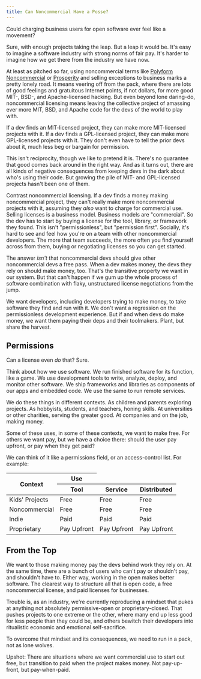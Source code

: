 ```yaml
---
title: Can Noncommercial Have a Posse?
---
```


Could charging business users for open software ever feel like a movement?

Sure, with enough projects taking the leap.  But a leap it would be.  It's easy to imagine a software industry with strong norms of fair pay.  It's harder to imagine how we get there from the industry we have now.

At least as pitched so far, using noncommercial terms like [Polyform Noncommercial](https://polyformproject.org/licenses/noncommercial/1.0.0) or [Prosperity](https://prosperitylicense.com) and selling exceptions to business marks a pretty lonely road.  It means veering off from the pack, where there are lots of good feelings and gratuitous Internet points, if not dollars, for more good MIT-, BSD-, and Apache-licensed hacking.  But even beyond lone daring-do, noncommercial licensing means leaving the collective project of amassing ever more MIT, BSD, and Apache code for the devs of the world to play with.

If a dev finds an MIT-licensed project, they can make more MIT-licensed projects with it.  If a dev finds a GPL-licensed project, they can make more GPL-licensed projects with it.  They don't even have to tell the prior devs about it, much less beg or bargain for permission.

This isn't reciprocity, though we like to pretend it is.  There's no guarantee that good comes back around in the right way.  And as it turns out, there are all kinds of negative consequences from keeping devs in the dark about who's using their code.  But growing the pile of MIT- and GPL-licensed projects hasn't been one of them.

Contrast noncommercial licensing.  If a dev finds a money making noncommercial project, they can't really make more noncommercial projects with it, assuming they _also_ want to charge for commercial use.  Selling licenses is a business model.  Business models are "commercial".  So the dev has to start by buying a license for the tool, library, or framework they found.  This isn't "permissionless", but "permission first".  Socially, it's hard to see and feel how you're on a team with other noncommercial developers.  The more that team succeeds, the more often you find yourself across from them, buying or negotiating licenses so you can get started.

The answer _isn't_ that noncommercial devs should give other noncommercial devs a free pass.  When a dev makes money, the devs they rely on should make money, too.  That's the transitive property we want in our system.  But that can't happen if we gum up the whole process of software combination with flaky, unstructured license negotiations from the jump.

We want developers, including developers trying to make money, to take software they find and run with it.  We don't want a regression on the permissionless development experience.  But if and when devs do make money, we want them paying their deps and their toolmakers.  Plant, but share the harvest.

## Permissions

Can a license even _do_ that?  Sure.

Think about how we use software.  We run finished software for its function, like a game.  We use development tools to write, analyze, deploy, and monitor other software.  We ship frameworks and libraries as components of our apps and embedded code.  We use the same to run remote services.

We do these things in different contexts.  As children and parents exploring projects.  As hobbyists, students, and teachers, honing skills.  At universities or other charities, serving the greater good.  At companies and on the job, making money.

Some of these uses, in some of these contexts, we want to make free.  For others we want pay, but we have a choice there: should the user pay upfront, or pay when they get paid?

We can think of it like a permissions field, or an access-control list.  For example:

<table>
  <thead>
    <tr><th rowspan=2>Context</th><th>Use </th></tr>
    <tr>                          <th>Tool</th><th>Service</th><th>Distributed</th></tr>
  </thead>
  <tbody>
    <tr><td>Kids' Projects</td>   <td>Free</td><td>Free</td><td>Free</td></tr>
    <tr><td>Noncommercial </td>   <td>Free</td><td>Free</td><td>Free</td></tr>
    <tr><td>Indie         </td>   <td>Paid</td><td>Paid</td><td>Paid</td></tr>
    <tr><td>Proprietary   </td>   <td>Pay Upfront</td><td>Pay Upfront</td><td>Pay Upfront</td></tr>
  </tbody>
</table>


## From the Top

We want to those making money pay the devs behind work they rely on.  At the same time, there are a bunch of users who can't pay or shouldn't pay, and shouldn't have to.  Either way, working in the open makes better software.  The clearest way to structure all that is open code, a free noncommercial license, and paid licenses for businesses.

Trouble is, as an industry, we're currently reproducing a mindset that pukes at anything not absolutely permissive-open or proprietary-closed.  That pushes projects to one extreme or the other, where many end up less good for less people than they could be, and others bewitch their developers into ritualistic economic and emotional self-sacrifice.

To overcome that mindset and its consequences, we need to run in a pack, not as lone wolves.

Upshot:  There are situations where we want commercial use to start out free, but transition to paid when the project makes money. Not pay-up-front, but pay-when-paid.

